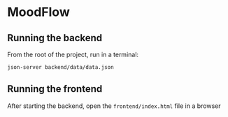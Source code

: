 # MoodFlow

## Running the backend

From the root of the project, run in a terminal:

```bash
json-server backend/data/data.json
```

## Running the frontend

After starting the backend, open the `frontend/index.html` file in a browser
